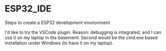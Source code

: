 # ESP32_IDE
Steps to create a ESP32 development environment

I'd like to try the VSCode plugin. Reason: debugging is integrated, and I can use it on my laptop in the basement.
Second would be the cmd.exe based installation under Windows (to have it on my laptop).

